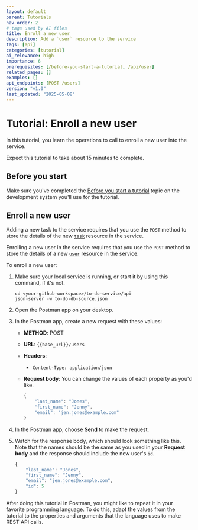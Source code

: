 ```yaml
---
layout: default
parent: Tutorials
nav_order: 2
# tags used by AI files
title: Enroll a new user
description: Add a `user` resource to the service
tags: [api]
categories: [tutorial]
ai_relevance: high
importance: 6
prerequisites: [/before-you-start-a-tutorial, /api/user]
related_pages: []
examples: []
api_endpoints: [POST /users]
version: "v1.0"
last_updated: "2025-05-08"
---
```


# Tutorial: Enroll a new user

In this tutorial, you learn the operations to call to
enroll a new user into the service.

Expect this tutorial to take about 15 minutes to complete.

## Before you start

Make sure you've completed the [Before you start a tutorial](../before-you-start-a-tutorial.md) topic on the development system you'll use for the tutorial.

## Enroll a new user

Adding a new task to the service requires that you use the `POST` method to store the details of the new [`task`](../api/task.md) resource in the service.

Enrolling a new user in the service requires that you use the `POST` method to store the details of a new [`user`](../api/user.md) resource in the service.

To enroll a new user:

1. Make sure your local service is running, or start it by using this command, if it's not.

    ```shell
    cd <your-github-workspace>/to-do-service/api
    json-server -w to-do-db-source.json
    ```

1. Open the Postman app on your desktop.
1. In the Postman app, create a new request with these values:
    * **METHOD**: POST
    * **URL**: `{{base_url}}/users`
    * **Headers**:
        * `Content-Type: application/json`
    * **Request body**:
        You can change the values of each property as you'd like.

        ```js
        {
            "last_name": "Jones",
            "first_name": "Jenny",
            "email": "jen.jones@example.com"
        }
        ```

1. In the Postman app, choose **Send** to make the request.
1. Watch for the response body, which should look something like this. Note that the names should be the same as you used in your **Request body** and the response should include the new user's `id`.

    ```js
    {
        "last_name": "Jones",
        "first_name": "Jenny",
        "email": "jen.jones@example.com",
        "id": 5
    }
    ```

After doing this tutorial in Postman, you might like to repeat it in
your favorite programming language. To do this, adapt the values from
the tutorial to the properties and arguments that the language uses to
make REST API calls.
